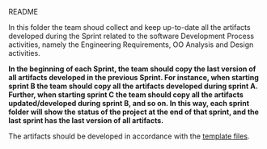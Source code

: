  README

In this folder the team shoud collect and keep up-to-date all the artifacts developed during the Sprint related to the software Development Process activities, namely the Engineering Requirements, OO Analysis and Design activities.

**In the beginning of each Sprint, the team should copy the last version of all artifacts developed in the previous Sprint. For instance, when starting sprint B the team should copy all the artifacts developed during sprint A. Further, when starting sprint C the team should copy all the artifacts updated/developed during sprint B, and so on. In this way, each sprint folder will show the status of the project at the end of that sprint, and the last sprint has the last version of all artifacts.**


The artifacts should be developed in accordance with the [template files](../(Templates)).